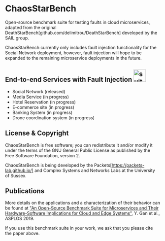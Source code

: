# ChaosStarBench

Open-source benchmark suite for testing faults in cloud microservices, adapted from the original DeathStarBench[github.com/delimitrou/DeathStarBench] developed by the SAIL group.

ChaosStarBench currently only includes fault injection functionality for the Social Network deployment, however, fault injection will hope to be expanded to the remaining microservice deployments in the future.

## End-to-end Services with Fault Injection <img src="microservices_bundle4.png" alt="suite-icon" width="40"/>

* Social Network (released)
* Media Service (in progress)
* Hotel Reservation (in progress)
* E-commerce site (in progress)
* Banking System (in progress)
* Drone coordination system (in progress)

## License & Copyright 

ChaosStarBench is free software; you can redistribute it and/or modify it under the terms of the GNU General Public License as published by the Free Software Foundation, version 2.

ChaosStarBench is being developed by the Packets[https://packets-lab.github.io/] and Complex Systems and Networks Labs at the University of Sussex. 

## Publications

More details on the applications and a characterization of their behavior can be found at ["An Open-Source Benchmark Suite for Microservices and Their Hardware-Software Implications for Cloud and Edge Systems"](http://www.csl.cornell.edu/~delimitrou/papers/2019.asplos.microservices.pdf), Y. Gan et al., ASPLOS 2019. 

If you use this benchmark suite in your work, we ask that you please cite the paper above. 
